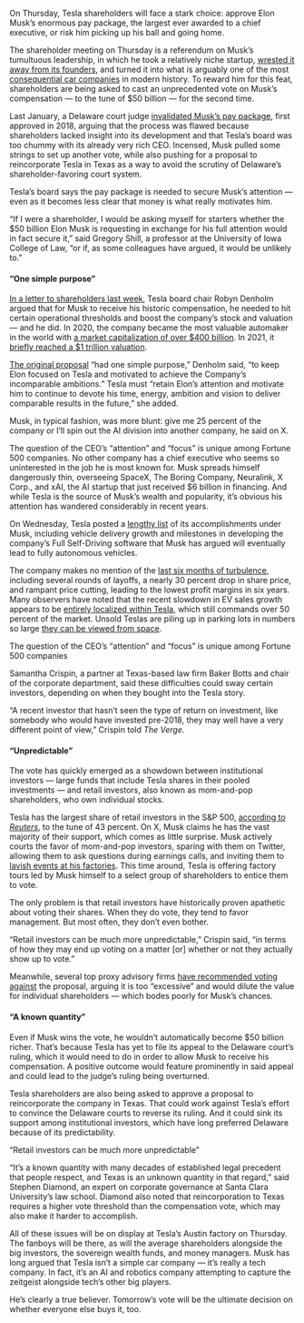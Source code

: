On Thursday, Tesla shareholders will face a stark choice: approve Elon Musk’s enormous pay package, the largest ever awarded to a chief executive, or risk him picking up his ball and going home. 

The shareholder meeting on Thursday is a referendum on Musk’s tumultuous leadership, in which he took a relatively niche startup, [wrested it away from its founders](/23815634/tesla-elon-musk-origin-founder-twitter-land-of-the-giants), and turned it into what is arguably one of the most [consequential car companies](/23799325/tesla-elon-musk-land-of-the-giants-podcast-trailer) in modern history. To reward him for this feat, shareholders are being asked to cast an unprecedented vote on Musk’s compensation — to the tune of $50 billion — for the second time.

Last January, a Delaware court judge [invalidated Musk’s pay package](/2024/1/30/24056177/elon-musk-tesla-tornetta-55-billion-pay-package-rejected), first approved in 2018, arguing that the process was flawed because shareholders lacked insight into its development and that Tesla’s board was too chummy with its already very rich CEO. Incensed, Musk pulled some strings to set up another vote, while also pushing for a proposal to reincorporate Tesla in Texas as a way to avoid the scrutiny of Delaware’s shareholder-favoring court system.  

Tesla’s board says the pay package is needed to secure Musk’s attention — even as it becomes less clear that money is what really motivates him. 

“If I were a shareholder, I would be asking myself for starters whether the $50 billion Elon Musk is requesting in exchange for his full attention would in fact secure it,” said Gregory Shill, a professor at the University of Iowa College of Law, “or if, as some colleagues have argued, it would be unlikely to.”

#### “One simple purpose”

[In a letter to shareholders last week](https://www.sec.gov/Archives/edgar/data/1318605/000110465924068792/tm2413800d20_defa14a.htm), Tesla board chair Robyn Denholm argued that for Musk to receive his historic compensation, he needed to hit certain operational thresholds and boost the company’s stock and valuation — and he did. In 2020, the company became the most valuable automaker in the world with [a market capitalization of over $400 billion](/2020/6/10/21286562/tesla-stock-most-valuable-automaker-slot-as-more-workers-contract-covid-19). In 2021, it [briefly reached a $1 trillion valuation](/2021/10/25/22744504/hertz-tesla-order-100000-vehicles-electrify-fleet). 

[The original proposal](/2018/3/21/17147678/elon-musk-tesla-ceo-compensation-award-plan) “had one simple purpose,” Denholm said, “to keep Elon focused on Tesla and motivated to achieve the Company’s incomparable ambitions.” Tesla must “retain Elon’s attention and motivate him to continue to devote his time, energy, ambition and vision to deliver comparable results in the future,” she added.

Musk, in typical fashion, was more blunt: give me 25 percent of the company or I’ll spin out the AI division into another company, he said on X. 

The question of the CEO’s “attention” and “focus” is unique among Fortune 500 companies. No other company has a chief executive who seems so uninterested in the job he is most known for. Musk spreads himself dangerously thin, overseeing SpaceX, The Boring Company, Neuralink, X Corp., and xAI, the AI startup that just received $6 billion in financing. And while Tesla is the source of Musk’s wealth and popularity, it’s obvious his attention has wandered considerably in recent years. 

On Wednesday, Tesla posted a [lengthy list](https://x.com/Tesla/status/1800612353932722458) of its accomplishments under Musk, including vehicle delivery growth and milestones in developing the company’s Full Self-Driving software that Musk has argued will eventually lead to fully autonomous vehicles. 

The company makes no mention of the [last six months of turbulence](/24134781/tesla-q1-2024-earnings-sales-market-share-elon-musk), including several rounds of layoffs, a nearly 30 percent drop in share price, and rampant price cutting, leading to the lowest profit margins in six years. Many observers have noted that the recent slowdown in EV sales growth appears to be [entirely localized within Tesla](https://arstechnica.com/cars/2024/06/ev-sales-slowdown-is-mostly-a-tesla-problem-according-to-sales-data/), which still commands over 50 percent of the market. Unsold Teslas are piling up in parking lots in numbers so large [they can be viewed from space](https://futurism.com/the-byte/many-unsold-teslas-space).  

The question of the CEO’s “attention” and “focus” is unique among Fortune 500 companies

Samantha Crispin, a partner at Texas-based law firm Baker Botts and chair of the corporate department, said these difficulties could sway certain investors, depending on when they bought into the Tesla story. 

“A recent investor that hasn’t seen the type of return on investment, like somebody who would have invested pre-2018, they may well have a very different point of view,” Crispin told *The Verge.*  

#### “Unpredictable”

The vote has quickly emerged as a showdown between institutional investors — large funds that include Tesla shares in their pooled investments — and retail investors, also known as mom-and-pop shareholders, who own individual stocks. 

Tesla has the largest share of retail investors in the S&P 500, [according to *Reuters*](https://www.reuters.com/business/autos-transportation/tesla-turns-musks-small-shareholder-fans-back-56-billion-payday-2024-06-10/), to the tune of 43 percent. On X, Musk claims he has the vast majority of their support, which comes as little surprise. Musk actively courts the favor of mom-and-pop investors, sparing with them on Twitter, allowing them to ask questions during earnings calls, and inviting them to [lavish events at his factories](/23023458/tesla-elon-musk-cyber-rodeo-austin-texas-gigafactory). This time around, Tesla is offering factory tours led by Musk himself to a select group of shareholders to entice them to vote. 

The only problem is that retail investors have historically proven apathetic about voting their shares. When they do vote, they tend to favor management. But most often, they don’t even bother. 

“Retail investors can be much more unpredictable,” Crispin said, “in terms of how they may end up voting on a matter \[or\] whether or not they actually show up to vote.”

Meanwhile, several top proxy advisory firms [have recommended voting against](/2024/6/3/24170368/elon-musk-tesla-pay-package-shareholder-meeting) the proposal, arguing it is too “excessive” and would dilute the value for individual shareholders — which bodes poorly for Musk’s chances. 

#### “A known quantity”

Even if Musk wins the vote, he wouldn’t automatically become $50 billion richer. That’s because Tesla has yet to file its appeal to the Delaware court’s ruling, which it would need to do in order to allow Musk to receive his compensation. A positive outcome would feature prominently in said appeal and could lead to the judge’s ruling being overturned. 

Tesla shareholders are also being asked to approve a proposal to reincorporate the company in Texas. That could work against Tesla’s effort to convince the Delaware courts to reverse its ruling. And it could sink its support among institutional investors, which have long preferred Delaware because of its predictability. 

“Retail investors can be much more unpredictable”

“It’s a known quantity with many decades of established legal precedent that people respect, and Texas is an unknown quantity in that regard,” said Stephen Diamond, an expert on corporate governance at Santa Clara University’s law school. Diamond also noted that reincorporation to Texas requires a higher vote threshold than the compensation vote, which may also make it harder to accomplish. 

All of these issues will be on display at Tesla’s Austin factory on Thursday. The fanboys will be there, as will the average shareholders alongside the big investors, the sovereign wealth funds, and money managers. Musk has long argued that Tesla isn’t a simple car company — it’s really a tech company. In fact, it’s an AI and robotics company attempting to capture the zeitgeist alongside tech’s other big players. 

He’s clearly a true believer. Tomorrow’s vote will be the ultimate decision on whether everyone else buys it, too.
